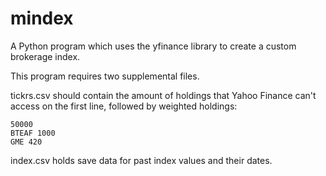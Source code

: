# mindex
A Python program which uses the yfinance library to create a custom brokerage index.

This program requires two supplemental files.

tickrs.csv should contain the amount of holdings that Yahoo Finance can't access on the first line, followed by weighted holdings:
```
50000
BTEAF 1000
GME 420
```

index.csv holds save data for past index values and their dates.
